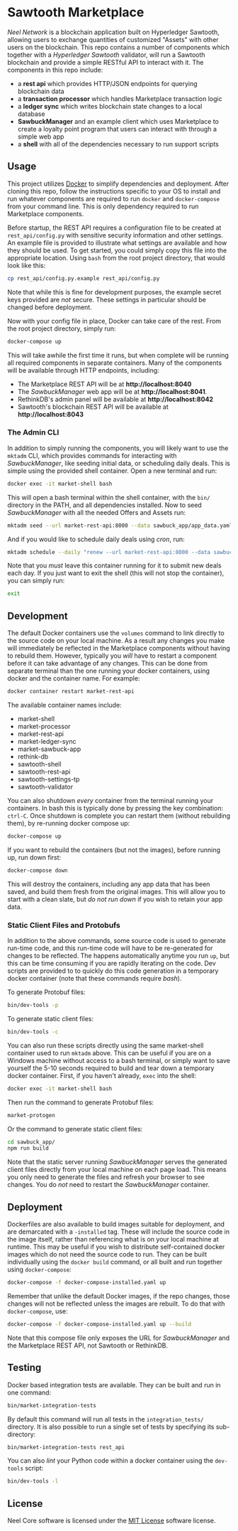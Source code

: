 # Sawtooth Marketplace

_Neel Network_ is a blockchain application built on Hyperledger
Sawtooth, allowing users to exchange quantities of customized "Assets" with
other users on the blockchain. This repo contains a number of components which
together with a _Hyperledger Sawtooth_ validator, will run a Sawtooth
blockchain and provide a simple RESTful API to interact with it. The components
in this repo include:

- a **rest api** which provides HTTP/JSON endpoints for querying blockchain data
- a **transaction processor** which handles Marketplace transaction logic
- a **ledger sync** which writes blockchain state changes to a local database
- **SawbuckManager** and an example client which uses Marketplace to create a
  loyalty point program that users can interact with through a simple web app
- a **shell** with all of the dependencies necessary to run support scripts

## Usage

This project utilizes [Docker](https://www.docker.com/what-docker) to simplify
dependencies and deployment. After cloning this repo, follow the instructions
specific to your OS to install and run whatever components are required to run
`docker` and `docker-compose` from your command line. This is only dependency
required to run Marketplace components.

Before startup, the REST API requires a configuration file to be created at
`rest_api/config.py` with sensitive security information and other settings.
An example file is provided to illustrate what settings are available and how
they should be used. To get started, you could simply copy this file into the
appropriate location. Using `bash` from the root project directory, that would
look like this:

```bash
cp rest_api/config.py.example rest_api/config.py
```

Note that while this is fine for development purposes, the example secret keys
provided are _not_ secure. These settings in particular should be changed
before deployment.

Now with your config file in place, Docker can take care of the rest. From the
root project directory, simply run:

```bash
docker-compose up
```

This will take awhile the first time it runs, but when complete will be running
all required components in separate containers. Many of the components will be
available through HTTP endpoints, including:
- The Marketplace REST API will be at **http://localhost:8040**
- The _SawbuckManager_ web app will be at **http://localhost:8041**.
- RethinkDB's admin panel will be available at **http://localhost:8042**
- Sawtooth's blockchain REST API will be available at **http://localhost:8043**

### The Admin CLI

In addition to simply running the components, you will likely want to use the
`mktadm` CLI, which provides commands for interacting with _SawbuckManager_,
like seeding initial data, or scheduling daily deals. This is simple using the
provided shell container. Open a new terminal and run:

```bash
docker exec -it market-shell bash
```

This will open a bash terminal within the shell container, with the `bin/`
directory in the PATH, and all dependencies installed. Now to seed
_SawbuckManager_ with all the needed Offers and Assets run:

```bash
mktadm seed --url market-rest-api:8000 --data sawbuck_app/app_data.yaml
```

And if you would like to schedule daily deals using _cron_, run:

```bash
mktadm schedule --daily "renew --url market-rest-api:8000 --data sawbuck_app/app_data.yaml"
```

Note that you _must_ leave this container running for it to submit new deals
each day. If you just want to  exit the shell (this will not stop the
container), you can simply run:

```bash
exit
```

## Development

The default Docker containers use the `volumes` command to link directly to the
source code on your local machine. As a result any changes you make will
immediately be reflected in the Marketplace components without having to
rebuild them. However, typically you _will_ have to restart a component before
it can take advantage of any changes. This can be done from separate terminal
than the one running your docker containers, using docker and the container
name. For example:

```bash
docker container restart market-rest-api
```

The available container names include:
- market-shell
- market-processor
- market-rest-api
- market-ledger-sync
- market-sawbuck-app
- rethink-db
- sawtooth-shell
- sawtooth-rest-api
- sawtooth-settings-tp
- sawtooth-validator

You can also shutdown _every_ container from the terminal running your
containers. In bash this is typically done by pressing the key combination:
`ctrl-C`. Once shutdown is complete you can restart them (without rebuilding
them), by re-running docker compose up:

```bash
docker-compose up
```

If you want to rebuild the containers (but not the images), before running up,
run down first:

```bash
docker-compose down
```

This will destroy the containers, including any app data that has been saved,
and build them fresh from the original images. This will allow you to start
with a clean slate, but _do not run down_ if you wish to retain your app data.

### Static Client Files and Protobufs

In addition to the above commands, some source code is used to generate
run-time code, and this run-time code will have to be re-generated for changes
to be reflected. The happens automatically anytime you run `up`, but this can
be time consuming if you are rapidly iterating on the code. Dev scripts are
provided to to quickly do this code generation in a temporary docker container
(note that these commands require _bash_).

To generate Protobuf files:

```bash
bin/dev-tools -p
```

To generate static client files:

```bash
bin/dev-tools -c
```

You can also run these scripts directly using the same market-shell container
used to run `mktadm` above. This can be useful if you are on a Windows machine
without access to a bash terminal, or simply want to save yourself the 5-10
seconds required to build and tear down a temporary docker container. First, if
you haven't already, `exec` into the shell:

```bash
docker exec -it market-shell bash
```

Then run the command to generate Protobuf files:

```bash
market-protogen
```

Or the command to generate static client files:

```bash
cd sawbuck_app/
npm run build
```

Note that the static server running _SawbuckManager_ serves the generated
client files directly from your local machine on each page load. This means you
only need to generate the files and refresh your browser to see changes. You do
_not_ need to restart the _SawbuckManager_ container.

## Deployment

Dockerfiles are also available to build images suitable for deployment, and are
demarcated with a `-installed` tag. These will include the source code in the
image itself, rather than referencing what is on your local machine at runtime.
This may be useful if you wish to distribute self-contained docker images which
do not need the source code to run. They can be built individually using the
`docker build` command, or all built and run together using `docker-compose`:

```bash
docker-compose -f docker-compose-installed.yaml up
```

Remember that unlike the default Docker images, if the repo changes, those
changes will not be reflected unless the images are rebuilt. To do that with
`docker-compose`, use:

```bash
docker-compose -f docker-compose-installed.yaml up --build
```

Note that this compose file only exposes the URL for _SawbuckManager_ and the
Marketplace REST API, not Sawtooth or RethinkDB.

## Testing

Docker based integration tests are available. They can be built and run in one
command:

```bash
bin/market-integration-tests
```

By default this command will run all tests in the `integration_tests/`
directory. It is also possible to run a single set of tests by specifying its
sub-directory:

```bash
bin/market-integration-tests rest_api
```

You can also _lint_ your Python code within a docker container using the
`dev-tools` script:

```bash
bin/dev-tools -l
```

## License

Neel Core software is licensed under the
[MIT License](LICENSE) software license.
